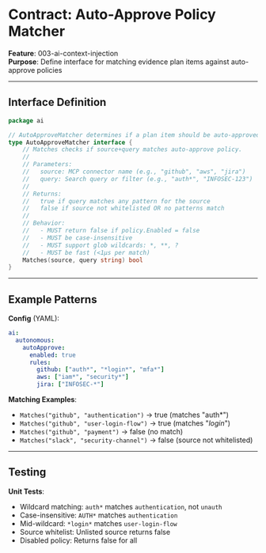 # Contract: Auto-Approve Policy Matcher

**Feature**: 003-ai-context-injection  
**Purpose**: Define interface for matching evidence plan items against auto-approve policies

---

## Interface Definition

```go
package ai

// AutoApproveMatcher determines if a plan item should be auto-approved.
type AutoApproveMatcher interface {
    // Matches checks if source+query matches auto-approve policy.
    //
    // Parameters:
    //   source: MCP connector name (e.g., "github", "aws", "jira")
    //   query: Search query or filter (e.g., "auth*", "INFOSEC-123")
    //
    // Returns:
    //   true if query matches any pattern for the source
    //   false if source not whitelisted OR no patterns match
    //
    // Behavior:
    //   - MUST return false if policy.Enabled = false
    //   - MUST be case-insensitive
    //   - MUST support glob wildcards: *, **, ?
    //   - MUST be fast (<1μs per match)
    Matches(source, query string) bool
}
```

---

## Example Patterns

**Config** (YAML):
```yaml
ai:
  autonomous:
    autoApprove:
      enabled: true
      rules:
        github: ["auth*", "*login*", "mfa*"]
        aws: ["iam*", "security*"]
        jira: ["INFOSEC-*"]
```

**Matching Examples**:
- `Matches("github", "authentication")` → true (matches "auth*")
- `Matches("github", "user-login-flow")` → true (matches "*login*")
- `Matches("github", "payment")` → false (no match)
- `Matches("slack", "security-channel")` → false (source not whitelisted)

---

## Testing

**Unit Tests**:
- Wildcard matching: `auth*` matches `authentication`, not `unauth`
- Case-insensitive: `AUTH*` matches `authentication`
- Mid-wildcard: `*login*` matches `user-login-flow`
- Source whitelist: Unlisted source returns false
- Disabled policy: Returns false for all
